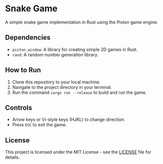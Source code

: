 # Snake Game

A simple snake game implementation in Rust using the Piston game engine.

## Dependencies

- `piston_window`: A library for creating simple 2D games in Rust.
- `rand`: A random number generation library.

## How to Run

1. Clone this repository to your local machine.
2. Navigate to the project directory in your terminal.
3. Run the command `cargo run --release` to build and run the game.

## Controls

- Arrow keys or Vi-style keys (HJKL) to change direction.
- Press `ESC` to exit the game.

## License

This project is licensed under the MIT License - see the [LICENSE](LICENSE) file for details.
